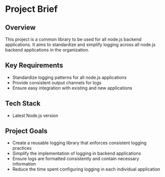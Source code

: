 # Project Brief

## Overview
This project is a common library to be used for all node.js backend applications. It aims to standardize and simplify logging across all node.js backend applications in the organization.

## Key Requirements
- Standardize logging patterns for all node.js applications
- Provide consistent output channels for logs
- Ensure easy integration with existing and new applications

## Tech Stack
- Latest Node.js version

## Project Goals
- Create a reusable logging library that enforces consistent logging practices
- Simplify the implementation of logging in backend applications
- Ensure logs are formatted consistently and contain necessary information
- Reduce the time spent configuring logging in each individual application